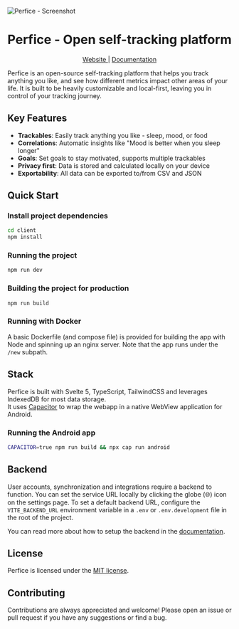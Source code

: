 ![Perfice - Screenshot](https://raw.githubusercontent.com/p0lloc/perfice/main/client/assets/screenshot.png)

<div align="center">
  <h1>Perfice - Open self-tracking platform</h1>
  <a target="_blank" href="https://perfice.adoe.dev">
    Website
  </a> | 
  <a href="https://perfice.adoe.dev/docs">
    Documentation
  </a>
</div>  
<p></p>
Perfice is an open-source self-tracking platform that helps you track anything you like, and see how different metrics impact other areas of your life. It is built to be heavily customizable and local-first, leaving you in control of your tracking journey.


## Key Features
- **Trackables**: Easily track anything you like - sleep, mood, or food
- **Correlations**: Automatic insights like "Mood is better when you sleep longer"
- **Goals**: Set goals to stay motivated, supports multiple trackables
- **Privacy first**: Data is stored and calculated locally on your device
- **Exportability**: All data can be exported to/from CSV and JSON
## Quick Start
### Install project dependencies
```bash
cd client
npm install
```

### Running the project
```bash
npm run dev
```

### Building the project for production
```bash
npm run build
```
### Running with Docker
A basic Dockerfile (and compose file) is provided for building the app with Node and spinning up an nginx server.
Note that the app runs under the `/new` subpath.

## Stack
Perfice is built with Svelte 5, TypeScript, TailwindCSS and leverages IndexedDB for most data storage.    
It uses [Capacitor](https://github.com/ionic-team/capacitor) to wrap the webapp in a native WebView application for Android.

### Running the Android app
```bash
CAPACITOR=true npm run build && npx cap run android
```

## Backend
User accounts, synchronization and integrations require a backend to function. You can set the service URL locally by clicking the globe (🌐) icon on the settings page. 
To set a default backend URL, configure the `VITE_BACKEND_URL` environment variable in a `.env` or `.env.development` file in the root of the project.

You can read more about how to setup the backend in the [documentation](https://perfice.adoe.dev/docs/selfhost).
## License
Perfice is licensed under the [MIT license](https://github.com/p0lloc/perfice/blob/main/LICENSE).

## Contributing
Contributions are always appreciated and welcome! Please open an issue or pull request if you have any suggestions or find a bug.
